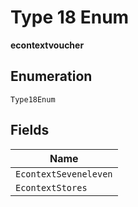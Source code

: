 
# Type 18 Enum

**econtextvoucher**

## Enumeration

`Type18Enum`

## Fields

| Name |
|  --- |
| `EcontextSeveneleven` |
| `EcontextStores` |

